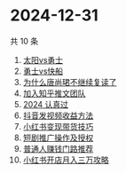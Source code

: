 # 2024-12-31

共 10 条

<!-- BEGIN -->
<!-- 最后更新时间 Tue Dec 31 2024 03:09:53 GMT+0800 (China Standard Time) -->

1. [太阳vs勇士](https://www.zhihu.com/search?q=%E5%A4%AA%E9%98%B3vs%E5%8B%87%E5%A3%AB)
1. [勇士vs快船](https://www.zhihu.com/search?q=%E5%8B%87%E5%A3%ABvs%E5%BF%AB%E8%88%B9)
1. [为什么唐尚珺不继续复读了](https://www.zhihu.com/search?q=%E4%B8%BA%E4%BB%80%E4%B9%88%E5%94%90%E5%B0%9A%E7%8F%BA%E4%B8%8D%E7%BB%A7%E7%BB%AD%E5%A4%8D%E8%AF%BB%E4%BA%86)
1. [加入知乎推文团队](https://www.zhihu.com/search?q=%E5%8A%A0%E5%85%A5%E7%9F%A5%E4%B9%8E%E6%8E%A8%E6%96%87%E5%9B%A2%E9%98%9F)
1. [2024 认真过](https://www.zhihu.com/search?q=2024%20%E8%AE%A4%E7%9C%9F%E8%BF%87)
1. [抖音发视频收益方法](https://www.zhihu.com/search?q=%E6%8A%96%E9%9F%B3%E5%8F%91%E8%A7%86%E9%A2%91%E6%94%B6%E7%9B%8A%E6%96%B9%E6%B3%95)
1. [小红书变现带货技巧](https://www.zhihu.com/search?q=%E5%B0%8F%E7%BA%A2%E4%B9%A6%E5%8F%98%E7%8E%B0%E5%B8%A6%E8%B4%A7%E6%8A%80%E5%B7%A7)
1. [短剧推广操作及授权](https://www.zhihu.com/search?q=%E7%9F%AD%E5%89%A7%E6%8E%A8%E5%B9%BF%E6%93%8D%E4%BD%9C%E5%8F%8A%E6%8E%88%E6%9D%83)
1. [普通人赚钱门路推荐](https://www.zhihu.com/search?q=%E6%99%AE%E9%80%9A%E4%BA%BA%E8%B5%9A%E9%92%B1%E9%97%A8%E8%B7%AF%E6%8E%A8%E8%8D%90)
1. [小红书开店月入三万攻略](https://www.zhihu.com/search?q=%E5%B0%8F%E7%BA%A2%E4%B9%A6%E5%BC%80%E5%BA%97%E6%9C%88%E5%85%A5%E4%B8%89%E4%B8%87%E6%94%BB%E7%95%A5)

<!-- END -->

